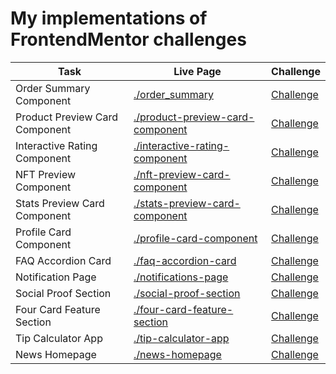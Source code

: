 # My implementations of FrontendMentor challenges

| Task | Live Page | Challenge |
|---|---|---|
| Order Summary Component        | [./order_summary](./order_summary) | [Challenge](https://www.frontendmentor.io/solutions/order-summary-component-ZVUj86Aaan) |
| Product Preview Card Component | [./product-preview-card-component](./product-preview-card-component) | [Challenge](https://www.frontendmentor.io/solutions/product-preview-card-component-UytDN6E0Lg) |
| Interactive Rating Component   | [./interactive-rating-component](./interactive-rating-component) | [Challenge](https://www.frontendmentor.io/solutions/interactive-rating-component-XbSAQL2Jpd) |
| NFT Preview Component          | [./nft-preview-card-component](./nft-preview-card-component) | [Challenge](https://www.frontendmentor.io/solutions/nft-preview-card-component-ZtBUiPowHY) |
| Stats Preview Card Component   | [./stats-preview-card-component](./stats-preview-card-component) | [Challenge](https://www.frontendmentor.io/solutions/stats-preview-card-component-9gJdlPBs_A) |
| Profile Card Component         | [./profile-card-component](./profile-card-component) | [Challenge](https://www.frontendmentor.io/solutions/profile-card-component-v1RMEtRYzA) |
| FAQ Accordion Card | [./faq-accordion-card](./faq-accordion-card) | [Challenge](https://www.frontendmentor.io/solutions/faq-accordion-card-kIrgOi8Qxd) |
| Notification Page | [./notifications-page](./notifications-page) | [Challenge](https://www.frontendmentor.io/solutions/notification-page-qTwdgiDVt2) |
| Social Proof Section | [./social-proof-section](./social-proof-section) | [Challenge](https://www.frontendmentor.io/solutions/social-proof-section-LgnYVnKLB4) |
| Four Card Feature Section | [./four-card-feature-section](./four-card-feature-section) | [Challenge](https://www.frontendmentor.io/solutions/four-card-feature-section-bMWg6_JftK) |
| Tip Calculator App | [./tip-calculator-app](./tip-calculator-app) | [Challenge](https://www.frontendmentor.io/solutions/tip-calulator-app-VL62Y1M6g4) |
| News Homepage | [./news-homepage](./news-homepage) | [Challenge](https://www.frontendmentor.io/solutions/news-homepage-SenUCUJuXD) |
